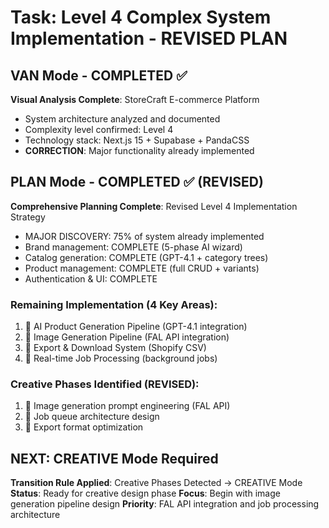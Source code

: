 # Task: Level 4 Complex System Implementation - REVISED PLAN

## VAN Mode - COMPLETED ✅
**Visual Analysis Complete**: StoreCraft E-commerce Platform
- System architecture analyzed and documented
- Complexity level confirmed: Level 4
- Technology stack: Next.js 15 + Supabase + PandaCSS
- **CORRECTION**: Major functionality already implemented

## PLAN Mode - COMPLETED ✅ (REVISED)
**Comprehensive Planning Complete**: Revised Level 4 Implementation Strategy
- MAJOR DISCOVERY: 75% of system already implemented
- Brand management: COMPLETE (5-phase AI wizard)
- Catalog generation: COMPLETE (GPT-4.1 + category trees)
- Product management: COMPLETE (full CRUD + variants)
- Authentication & UI: COMPLETE

### Remaining Implementation (4 Key Areas):
1. 🔄 AI Product Generation Pipeline (GPT-4.1 integration)
2. 🔄 Image Generation Pipeline (FAL API integration)
3. 🔄 Export & Download System (Shopify CSV)
4. 🔄 Real-time Job Processing (background jobs)

### Creative Phases Identified (REVISED):
1. 🎨 Image generation prompt engineering (FAL API)
2. 🎨 Job queue architecture design
3. 🎨 Export format optimization

## NEXT: CREATIVE Mode Required
**Transition Rule Applied**: Creative Phases Detected → CREATIVE Mode
**Status**: Ready for creative design phase
**Focus**: Begin with image generation pipeline design
**Priority**: FAL API integration and job processing architecture
